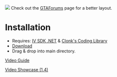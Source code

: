![](https://i.imgur.com/FEKUiAf.png)
Check out the [GTAForums](https://gtaforums.com/topic/991160-liberty-tweaks/) page for a better layout.

# Installation
- Requires: [IV SDK .NET](https://github.com/ClonkAndre/IV-SDK-DotNet) & [Clonk's Coding Library](https://github.com/ClonkAndre/ClonksCodingLib.GTAIV)
- [Download](https://github.com/catsmackaroo/LibertyTweaks/releases)
- Drag & drop into main directory. 

[Video Guide](https://www.youtube.com/watch?v=6dMkwexv2EY)

[Video Showcase (1.4)](https://www.youtube.com/watch?v=NnbC1-kv8q0)
